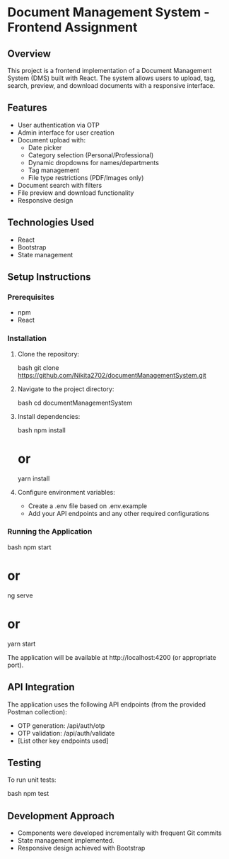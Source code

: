 # Document Management System - Frontend Assignment

## Overview

This project is a frontend implementation of a Document Management System (DMS) built with React. The system allows users to upload, tag, search, preview, and download documents with a responsive interface.

## Features

- User authentication via OTP
- Admin interface for user creation
- Document upload with:
  - Date picker
  - Category selection (Personal/Professional)
  - Dynamic dropdowns for names/departments
  - Tag management
  - File type restrictions (PDF/Images only)
- Document search with filters
- File preview and download functionality
- Responsive design

## Technologies Used

- React
- Bootstrap
- State management

## Setup Instructions

### Prerequisites

- npm
- React

### Installation

1. Clone the repository:

   bash
   git clone https://github.com/Nikita2702/documentManagementSystem.git
   

2. Navigate to the project directory:

   bash
   cd documentManagementSystem
   

3. Install dependencies:

   bash
   npm install
   # or
   yarn install
   

4. Configure environment variables:
   - Create a .env file based on .env.example
   - Add your API endpoints and any other required configurations

### Running the Application

bash
npm start
# or
ng serve
# or
yarn start


The application will be available at http://localhost:4200 (or appropriate port).

## API Integration

The application uses the following API endpoints (from the provided Postman collection):

- OTP generation: /api/auth/otp
- OTP validation: /api/auth/validate
- [List other key endpoints used]

## Testing

To run unit tests:

bash
npm test


## Development Approach

- Components were developed incrementally with frequent Git commits
- State management implemented.
- Responsive design achieved with Bootstrap